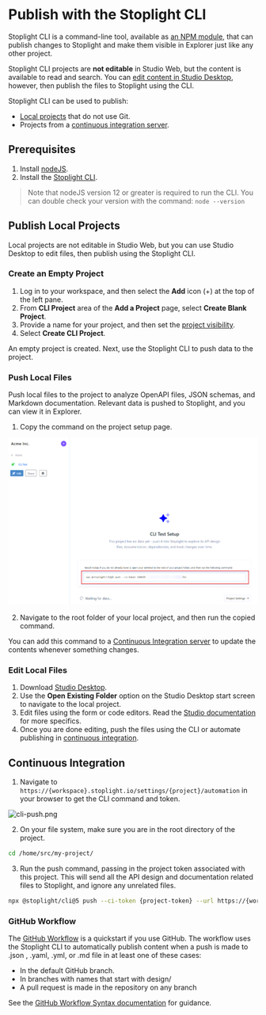 # Publish with the Stoplight CLI

Stoplight CLI is a command-line tool, available as [an NPM module](https://www.npmjs.com/package/@stoplight/cli), that can publish changes to Stoplight and make them visible in Explorer just like any other project. 

Stoplight CLI projects are **not editable** in Studio Web, but the content is available to read and search. You can [edit content in Studio Desktop](#edit-local-files), however, then publish the files to Stoplight using the CLI.

Stoplight CLI can be used to publish:

* [Local projects](#publish-local-projects) that do not use Git.
* Projects from a [continuous integration server](#continous-integration).

## Prerequisites

1. Install [nodeJS](https://nodejs.dev/).
2. Install the [Stoplight CLI](https://www.npmjs.com/package/@stoplight/cli).

> Note that nodeJS version 12 or greater is required to run the CLI. You can
> double check your version with the command: `node --version`

## Publish Local Projects

Local projects are not editable in Studio Web, but you can use Studio Desktop to edit files, then publish using the Stoplight CLI.

### Create an Empty Project

1. Log in to your workspace, and then select the **Add** icon (+) at the top of the left pane.
2. From **CLI Project** area of the **Add a Project** page, select **Create Blank Project**.
3. Provide a name for your project, and then set the [project visibility](l.project-roles.md). 
4. Select **Create CLI Project**. 

An empty project is created. Next, use the Stoplight CLI to push data to the project.

### Push Local Files

Push local files to the project to analyze OpenAPI files, JSON schemas, and Markdown documentation. Relevant data is pushed to Stoplight, and you can view it in Explorer. 

1. Copy the command on the project setup page. 

![CLI Command](../assets/images/cli-command.png)

2. Navigate to the root folder of your local project, and then run the copied command. 

You can add this command to a [Continuous Integration server](g.automating-publishing.md#stoplight-cli) to update the contents whenever something changes.

### Edit Local Files

1. Download [Studio Desktop](https://stoplight.io/studio). 
2. Use the **Open Existing Folder** option on the Studio Desktop start screen to navigate to the local project.
3. Edit files using the form or code editors. Read the [Studio documentation](https://meta.stoplight.io/docs/studio/) for more specifics.
4. Once you are done editing, push the files using the CLI or automate publishing in [continuous integration](g.automating-publishing.md#stoplight-cli).

## Continuous Integration

1. Navigate to `https://{workspace}.stoplight.io/settings/{project}/automation` in your browser to get the CLI command and token.

![cli-push.png](https://stoplight.io/api/v1/projects/cHJqOjI/images/En5VTdCDhGA)

2. On your file system, make sure you are in the root directory of the project.

```bash
cd /home/src/my-project/
```

3. Run the push command, passing in the project token associated with this project. This will send all the API design and documentation related files to Stoplight, and ignore any unrelated files.

```bash
npx @stoplight/cli@5 push --ci-token {project-token} --url https://{workspace-name}.stoplight.io
```
### GitHub Workflow

The [GitHub Workflow](https://github.com/stoplightio/stoplight-cli-workflow) is a quickstart if you use GitHub. The workflow uses the Stoplight CLI to automatically publish content when a push is made to .json , .yaml, .yml, or .md file in at least one of these cases:

* In the default GitHub branch.
* In branches with names that start with design/ 
* A pull request is made in the repository on any branch

See the [GitHub Workflow Syntax documentation](https://docs.github.com/en/actions/learn-github-actions/workflow-syntax-for-github-actions) for guidance.